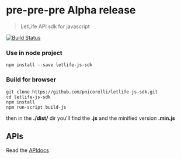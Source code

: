 # pre-pre-pre Alpha release

>LetLife API sdk for javascript

[![Build Status](https://travis-ci.org/pnicorelli/letlife-js-sdk.svg)](https://travis-ci.org/pnicorelli/letlife-js-sdk)


### Use in node project

```shell
npm install --save letlife-js-sdk
```

### Build for browser

```shell
git clone https://github.com/pnicorelli/letlife-js-sdk.git
cd letlife-js-sdk
npm install
npm run-script build-js
```

then in the **./dist/** dir you'll find the **.js** and the minified version **.min.js**

## APIs

Read the [APIdocs](./docs/apidocs.md)
